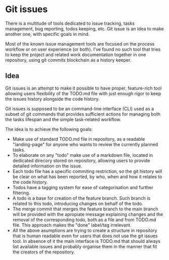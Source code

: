 Git issues
==========

There is a multitude of tools dedicated to issue tracking, tasks management, bug
reporting, todos keeping, etc. Git issue is an idea to make another one, with
specific goals in mind.

Most of the known issue management tools are focused on the process workflow or
on user experience (or both). I've found no such tool that tries to keep the
project and related work documentation together in one repository, using git
commits blockchain as a history keeper.

Idea
----

Git issues is an attempt to make it possible to have proper, feature-rich tool
allowing users flexibility of the TODO.md file with just enough rigor to keep
the issues history alongside the code history.

Git issues is supposed to be an command-line interface (CLI) used as a subset of
git commands that provides sufficient actions for managing both the tasks
lifespan and the simple task-related workflow.

The idea is to achieve the following goals:

* Make use of standard TODO.md file in repository, as a readable "landing-page"
    for anyone who wants to review the currently planned tasks.
* To elaborate on any "todo" make use of a markdown file, located in dedicated
    direcory stored on repository, allowing users to provide detailed
    information on the issue.
* Each todo file has a specific commiting restriction, so the git history will
    be clear on what has been reported, by who, when and how it relates to the
    code history.
* Todos have a tagging system for ease of categorisation and further filtering.
* A todo is a base for creation of the feature branch. Such branch is related to
    this todo, introducing changes on behalf of the todo.
* The merge commit that merges the feature branch to the main branch will be
    provided with the apropiate message explaining changes and the removal of
    the corresponding todo, both as a file and from TODO.md file. This approach
    makes the "done" label/tag irrelevant.
* All the above asumptions are trying to create a structure in repository that
    is human readable even for users that does not use the git issues tool. In
    absence of it the main interface is TODO.md that should always list
    available issues and probably organise them in the manner that fit the
    creators of the repository.
